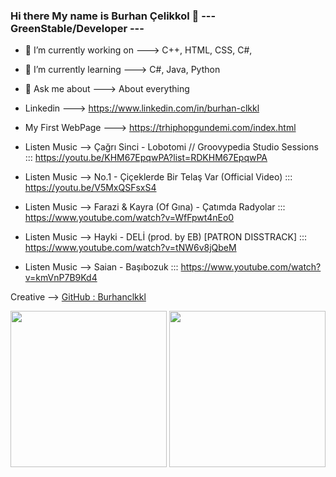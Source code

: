 ### Hi there My name is Burhan Çelikkol 👋      ---  GreenStable/Developer  ---

  - 🔭 I’m currently working on ---> C++, HTML, CSS, C#, 
  - 🌱 I’m currently learning   ---> C#, Java, Python
  - 💬 Ask me about             ---> About everything

  - Linkedin         ---> https://www.linkedin.com/in/burhan-clkkl
  - My First WebPage ---> https://trhiphopgundemi.com/index.html
 
  - Listen Music --> Çağrı Sinci - Lobotomi // Groovypedia Studio Sessions   ::: https://youtu.be/KHM67EpqwPA?list=RDKHM67EpqwPA
  - Listen Music --> No.1 - Çiçeklerde Bir Telaş Var (Official Video)        ::: https://youtu.be/V5MxQSFsxS4
  - Listen Music --> Farazi & Kayra (Of Gına) - Çatımda Radyolar             ::: https://www.youtube.com/watch?v=WfFpwt4nEo0
  - Listen Music --> Hayki - DELİ (prod. by EB) [PATRON DISSTRACK]           ::: https://www.youtube.com/watch?v=tNW6v8jQbeM
  - Listen Music --> Saian - Başıbozuk                                       ::: https://www.youtube.com/watch?v=kmVnP7B9Kd4

Creative --> <a href="https://github.com/burhanclkkl">GitHub : Burhanclkkl</a>

<img src="https://cdn.r10.net/image.php?u=79265" width="250px" height="250px" >
<img src="https://media0.giphy.com/media/p4NLw3I4U0idi/giphy.gif" width="250px" height="250px" >

